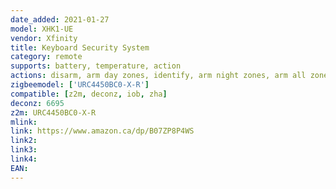 ```yaml
---
date_added: 2021-01-27
model: XHK1-UE
vendor: Xfinity
title: Keyboard Security System
category: remote
supports: battery, temperature, action
actions: disarm, arm day zones, identify, arm night zones, arm all zones, invalid code, emergency
zigbeemodel: ['URC4450BC0-X-R']
compatible: [z2m, deconz, iob, zha]
deconz: 6695
z2m: URC4450BC0-X-R
mlink: 
link: https://www.amazon.ca/dp/B07ZP8P4WS
link2: 
link3: 
link4: 
EAN: 
---
```

